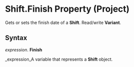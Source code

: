 
# Shift.Finish Property (Project)

Gets or sets the finish date of a  **Shift**. Read/write  **Variant**.


## Syntax

 _expression_. **Finish**

 _expression_A variable that represents a  **Shift** object.

